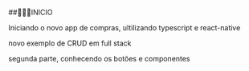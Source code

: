 ##🧑🏻‍💻INICIO

Iniciando o novo app de compras, ultilizando typescript e react-native

novo exemplo de CRUD em full stack


segunda parte, conhecendo os botões e componentes 
